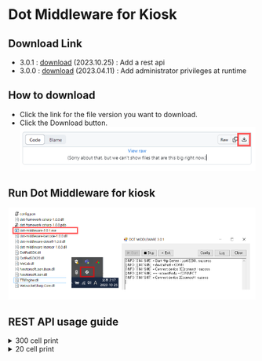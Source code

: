# Dot Middleware for Kiosk

## Download Link
- 3.0.1 : <a href="dot-middleware-kiosk-3.0.1.zip">download</a> (2023.10.25) : Add a rest api
- 3.0.0 : <a href="dot-middleware-kiosk-3.0.0.zip">download</a> (2023.04.11) : Add administrator privileges at runtime

## How to download
 - Click the link for the file version you want to download.  
 - Click the Download button.  
   <img src="images/download.gif" alt="How to download">

 ## Run Dot Middleware for kiosk
   <img src="images/program.gif" alt="Run Dot Middleware for kiosk">

## REST API usage guide
  <details>
    <summary>300 cell print</summary>  
    <pre><code>
      URL (POST) : http://127.0.0.1:8291/request/111
      Parameter(JSON) : {"DTM_FILE_PATH": "C:/sample.dtm"} 
    </code></pre>
    <img src="images/postman-300cell.gif" alt="Post Man 300cell">
  </details>
  <details>
    <summary>20 cell print</summary>  
    <pre><code>
      URL (POST) : http://127.0.0.1:8291/request/111
      Parameter(JSON) : {"DTM_FILE_PATH": "D:/Data/dtm/1_1_A.dtm"} 
    </code></pre>
    <img src="images/postman-20cell.gif" alt="Post Man 200cell">
  </details>
